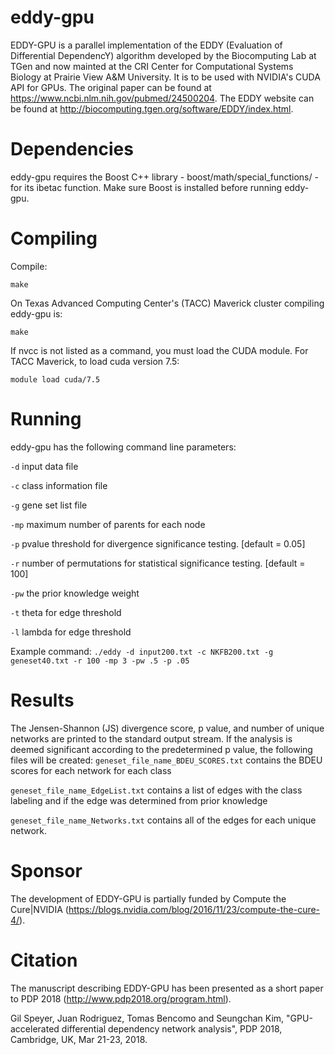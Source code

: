 # eddy-gpu
EDDY-GPU is a parallel implementation  of the EDDY (Evaluation of Differential DependencY) algorithm developed by the Biocomputing Lab at TGen and now mainted at the CRI Center for Computational Systems Biology at Prairie View A&M University. It is to be used with NVIDIA's CUDA API for GPUs. The original paper can be found at https://www.ncbi.nlm.nih.gov/pubmed/24500204. The EDDY website can be found at http://biocomputing.tgen.org/software/EDDY/index.html.  
# Dependencies
eddy-gpu requires the Boost C++ library - boost/math/special_functions/ - for its ibetac function. Make sure Boost is installed before running eddy-gpu.
# Compiling
Compile:

```make```

On Texas Advanced Computing Center's (TACC) Maverick cluster compiling eddy-gpu is:

```make```

If nvcc is not listed as a command, you must load the CUDA module. For TACC Maverick, to load cuda version 7.5:

```module load cuda/7.5```

# Running
eddy-gpu has the following command line parameters:

```-d``` input data file

```-c``` class information file

```-g``` gene set list file

```-mp``` maximum number of parents for each node

```-p``` pvalue threshold for divergence significance testing. [default = 0.05]

```-r``` number of permutations for statistical significance testing. [default = 100]

```-pw``` the prior knowledge weight

```-t``` theta for edge threshold

```-l``` lambda for edge threshold

Example command:
```./eddy -d input200.txt -c NKFB200.txt -g geneset40.txt -r 100 -mp 3 -pw .5 -p .05```
# Results
The Jensen-Shannon (JS) divergence score, p value, and number of unique networks are printed to the standard output stream.
If the analysis is deemed significant according to the predetermined p value, the following files will be created:
```geneset_file_name_BDEU_SCORES.txt``` contains the BDEU scores for each network for each class

```geneset_file_name_EdgeList.txt``` contains a list of edges with the class labeling and if the edge was determined from prior knowledge

```geneset_file_name_Networks.txt``` contains all of the edges for each unique network.
# Sponsor
The development of EDDY-GPU is partially funded by Compute the Cure|NVIDIA (https://blogs.nvidia.com/blog/2016/11/23/compute-the-cure-4/).

# Citation 
The manuscript describing EDDY-GPU has been presented as a short paper to PDP 2018 (http://www.pdp2018.org/program.html).

Gil Speyer, Juan Rodriguez, Tomas Bencomo and Seungchan Kim, "GPU-accelerated differential dependency network analysis", PDP 2018, Cambridge, UK, Mar 21-23, 2018.
